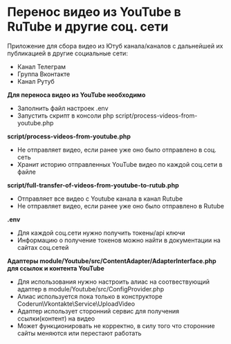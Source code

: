 # Перенос видео из YouTube в RuTube и другие соц. сети
Приложение для сбора видео из Ютуб канала/каналов с дальнейшей их публикацией в другие социальные сети:
- Канал Телеграм
- Группа Вконтакте
- Канал Рутуб


**Для переноса видео из YouTube необходимо**
- Заполнить файл настроек .env
- Запустить скрипт в консоли php script/process-videos-from-youtube.php

**script/process-videos-from-youtube.php**
- Не отправляет видео, если ранее уже оно было отправлено в соц. сеть
- Хранит историю отправленных YouTube видео по каждой соц.сети в файле

**script/full-transfer-of-videos-from-youtube-to-rutub.php**
- Отправляет все видео с Youtube канала в канал Rutube
- Не отправляет видео, если ранее уже оно было отправлено в Rutube

**.env**
- Для каждой соц.сети нужно получить токены/api ключи
- Информацию о получение токенов можно найти в документации на сайтах соц.сетей

**Адаптеры module/Youtube/src/ContentAdapter/AdapterInterface.php для ссылок и контента YouTube**
- Для использования нужно настроить алиас на соотвествующий адаптер в module/Youtube/src/ConfigProvider.php
- Алиас используется пока только в конструкторе Coderun\Vkontakte\Service\UploadVideo
- Адаптер использует сторонний сервис для получения ссылки(контент) на видео
- Может функционировать не корректно, в силу того что сторонние сайты меняются или перестают работать
